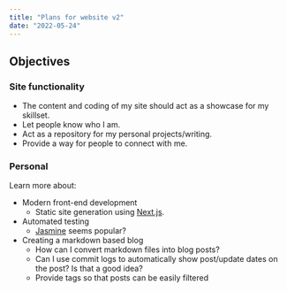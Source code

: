```yaml
---
title: "Plans for website v2"
date: "2022-05-24"
---
```


## Objectives

### Site functionality

- The content and coding of my site should act as a showcase for my skillset.
- Let people know who I am.
- Act as a repository for my personal projects/writing.
- Provide a way for people to connect with me.

### Personal

Learn more about:

- Modern front-end development
  - Static site generation using [Next.js](https://nextjs.org/).
- Automated testing
  - [Jasmine](https://jasmine.github.io/) seems popular?
- Creating a markdown based blog
  - How can I convert markdown files into blog posts?
  - Can I use commit logs to automatically show post/update dates on the post? Is that a good idea?
  - Provide tags so that posts can be easily filtered
